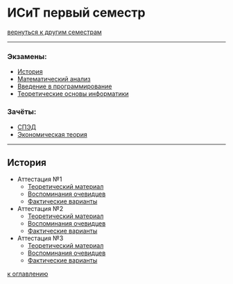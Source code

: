 # ИСиТ первый семестр
[вернуться к другим семестрам](isit.md)
***
### Экзамены:
+ [История](#История)
+ [Математический анализ](#Математический-анализ)
+ [Введение в программирование](#Введение-в-программирование)
+ [Теоретические основы информатики](#Теоретические-основы-информатики)

### Зачёты:
+ [СПЭД](#СПЭД)
+ [Экономическая теория](#Экономическая-теория)
***
## История
+ Аттестация №1
  + <a href="https://raw.githubusercontent.com/CallMeYura/astronauts/master/documents/hist-1-att.
    docx">Теоретический материал</a>
  + [Воспоминания очевидцев]()
  + [Фактические варианты]()
+ Аттестация №2
  + [Теоретический материал]()
  + [Воспоминания очевидцев]()
  + [Фактические варианты]()
+ Аттестация №3
  + [Теоретический материал]()
  + [Воспоминания очевидцев]()
  + [Фактические варианты]()

[к оглавлению](#Экзамены)